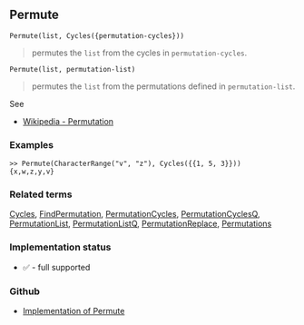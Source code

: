 ## Permute

```
Permute(list, Cycles({permutation-cycles}))
```

> permutes the `list` from the cycles in `permutation-cycles`.

```
Permute(list, permutation-list)
```

> permutes the `list` from the permutations defined in `permutation-list`.

See 
* [Wikipedia - Permutation](https://en.wikipedia.org/wiki/Permutation)
	 
### Examples

```
>> Permute(CharacterRange("v", "z"), Cycles({{1, 5, 3}}))
{x,w,z,y,v}
```

### Related terms 
[Cycles](Cycles.md), [FindPermutation](FindPermutation.md), [PermutationCycles](PermutationCycles.md), [PermutationCyclesQ](PermutationCyclesQ.md), [PermutationList](PermutationList.md), [PermutationListQ](PermutationListQ.md), [PermutationReplace](PermutationReplace.md), [Permutations](Permutations.md)






### Implementation status

* &#x2705; - full supported

### Github

* [Implementation of Permute](https://github.com/axkr/symja_android_library/blob/master/symja_android_library/matheclipse-core/src/main/java/org/matheclipse/core/builtin/Combinatoric.java#L1572) 
